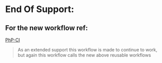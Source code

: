 # End Of Support:

## For the new workflow ref:

[PhP-CI](https://github.com/studiographene/github-action-workflows/blob/master/README-php-ci.md)

> As an extended support this workflow is made to continue to work, but again this workflow calls the new above reusable workflows
